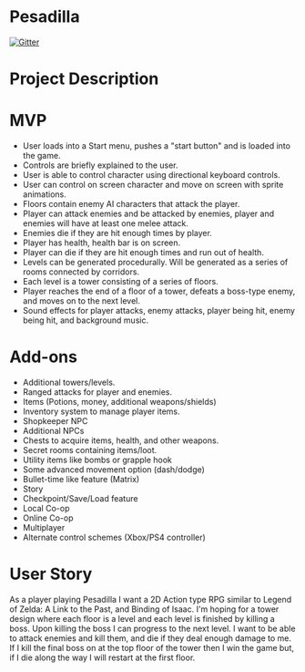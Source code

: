 # Pesadilla

[![Gitter](https://badges.gitter.im/Join%20Chat.svg)](https://gitter.im/PesadillaGame/Lobby?utm_source=badge&utm_medium=badge&utm_campaign=pr-badge&utm_content=badge)


# Project Description

# MVP
* User loads into a Start menu, pushes a "start button" and is loaded into the game.
* Controls are briefly explained to the user.
* User is able to control character using directional keyboard controls.
* User can control on screen character and move on screen with sprite animations.
* Floors contain enemy AI characters that attack the player.
* Player can attack enemies and be attacked by enemies, player and enemies will have at least one melee attack.
* Enemies die if they are hit enough times by player.
* Player has health, health bar is on screen.
* Player can die if they are hit enough times and run out of health.
* Levels can be generated procedurally.  Will be generated as a series of rooms connected by corridors.
* Each level is a tower consisting of a series of floors.
* Player reaches the end of a floor of a tower, defeats a boss-type enemy, and moves on to the next level.
* Sound effects for player attacks, enemy attacks, player being hit, enemy being hit, and background music. 

# Add-ons
* Additional towers/levels.
* Ranged attacks for player and enemies.
* Items (Potions, money, additional weapons/shields)
* Inventory system to manage player items.
* Shopkeeper NPC
* Additional NPCs
* Chests to acquire items, health, and other weapons.
* Secret rooms containing items/loot.
* Utility items like bombs or grapple hook
* Some advanced movement option (dash/dodge)
* Bullet-time like feature (Matrix)
* Story
* Checkpoint/Save/Load feature
* Local Co-op
* Online Co-op
* Multiplayer
* Alternate control schemes (Xbox/PS4 controller)

# User Story
As a player playing Pesadilla I want a 2D Action type RPG similar to Legend of Zelda: A Link to the Past, and Binding of Isaac. I'm hoping for a tower design where each floor is a level and each level is finished by killing a boss. Upon killing the boss I can progress to the next level. I want to be able to attack enemies and kill them, and die if they deal enough damage to me. If I kill the final boss on at the top floor of the tower then I win the game but, if I die along the way I will restart at the first floor.

